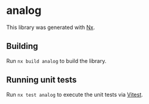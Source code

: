 # analog

This library was generated with [Nx](https://nx.dev).

## Building

Run `nx build analog` to build the library.

## Running unit tests

Run `nx test analog` to execute the unit tests via [Vitest](https://vitest.dev/).
